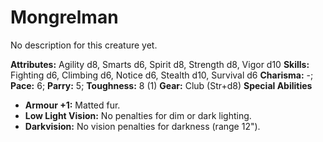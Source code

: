 # Mongrelman

No description for this creature yet.

**Attributes:** Agility d8, Smarts d6, Spirit d8, Strength d8, Vigor
d10
**Skills:** Fighting d6, Climbing d6, Notice d6, Stealth d10, Survival
d6
**Charisma:** -; **Pace:** 6; **Parry:** 5; **Toughness:** 8 (1)
**Gear:** Club (Str+d8)
**Special Abilities**

- **Armour +1:** Matted fur.
- **Low Light Vision:** No penalties for dim or dark lighting.
- **Darkvision:** No vision penalties for darkness (range 12").
